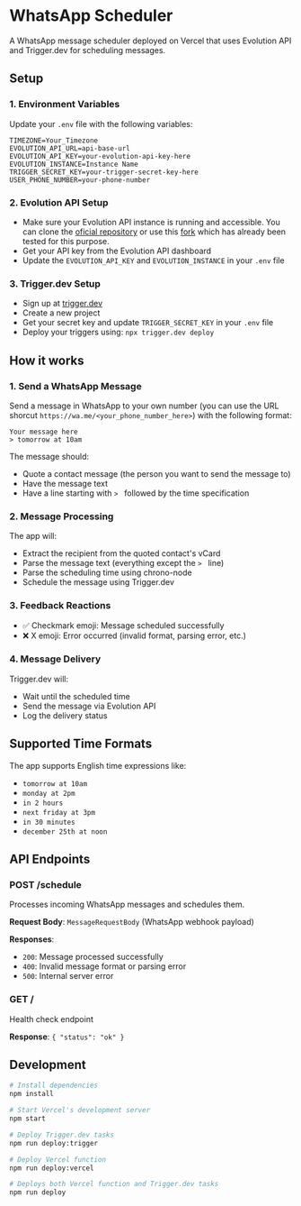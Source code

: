 # WhatsApp Scheduler

A WhatsApp message scheduler deployed on Vercel that uses Evolution API and Trigger.dev for scheduling messages.

## Setup

### 1. Environment Variables
Update your `.env` file with the following variables:

```env
TIMEZONE=Your_Timezone
EVOLUTION_API_URL=api-base-url
EVOLUTION_API_KEY=your-evolution-api-key-here
EVOLUTION_INSTANCE=Instance Name
TRIGGER_SECRET_KEY=your-trigger-secret-key-here
USER_PHONE_NUMBER=your-phone-number
```

### 2. Evolution API Setup
- Make sure your Evolution API instance is running and accessible. You can clone the [oficial repository](https://github.com/EvolutionAPI/evolution-api) or use this [fork](https://github.com/ViniciusX22/evolution-api) which has already been tested for this purpose.
- Get your API key from the Evolution API dashboard
- Update the `EVOLUTION_API_KEY` and `EVOLUTION_INSTANCE` in your `.env` file

### 3. Trigger.dev Setup
- Sign up at [trigger.dev](https://trigger.dev)
- Create a new project
- Get your secret key and update `TRIGGER_SECRET_KEY` in your `.env` file
- Deploy your triggers using: `npx trigger.dev deploy`

## How it works

### 1. Send a WhatsApp Message
Send a message in WhatsApp to your own number (you can use the URL shorcut `https://wa.me/<your_phone_number_here>`) with the following format:
```
Your message here
> tomorrow at 10am
```

The message should:
- Quote a contact message (the person you want to send the message to)
- Have the message text
- Have a line starting with `> ` followed by the time specification

### 2. Message Processing
The app will:
- Extract the recipient from the quoted contact's vCard
- Parse the message text (everything except the `> ` line)
- Parse the scheduling time using chrono-node
- Schedule the message using Trigger.dev

### 3. Feedback Reactions
- ✅ Checkmark emoji: Message scheduled successfully
- ❌ X emoji: Error occurred (invalid format, parsing error, etc.)

### 4. Message Delivery
Trigger.dev will:
- Wait until the scheduled time
- Send the message via Evolution API
- Log the delivery status

## Supported Time Formats

The app supports English time expressions like:
- `tomorrow at 10am`
- `monday at 2pm`
- `in 2 hours`
- `next friday at 3pm`
- `in 30 minutes`
- `december 25th at noon`

## API Endpoints

### POST /schedule
Processes incoming WhatsApp messages and schedules them.

**Request Body**: `MessageRequestBody` (WhatsApp webhook payload)

**Responses**:
- `200`: Message processed successfully
- `400`: Invalid message format or parsing error
- `500`: Internal server error

### GET /
Health check endpoint

**Response**: `{ "status": "ok" }`

## Development

```bash
# Install dependencies
npm install

# Start Vercel's development server
npm start

# Deploy Trigger.dev tasks
npm run deploy:trigger

# Deploy Vercel function
npm run deploy:vercel

# Deploys both Vercel function and Trigger.dev tasks
npm run deploy
```
